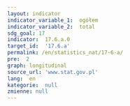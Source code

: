 ```yaml
---
layout: indicator
indicator_variable_1:  ogółem
indicator_variable_2:  total
sdg_goal: 17
indicator:  17.6.a.0
target_id:  '17.6.a'
permalink: /en/statistics_nat/17-6-a/
pre:  2
graph: longitudinal
source_url: 'www.stat.gov.pl'
lang:  en
kategorie:  null
zmienne: null
---
```

